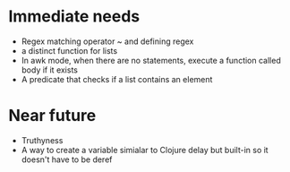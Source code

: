 # Immediate needs
- Regex matching operator ~ and defining regex
- a distinct function for lists
- In awk mode, when there are no statements, execute a function called body if it exists
- A predicate that checks if a list contains an element

# Near future
- Truthyness
- A way to create a variable simialar to Clojure delay but built-in so it doesn't have to be deref